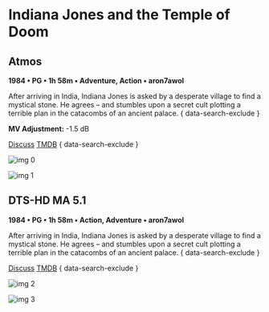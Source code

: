 # Indiana Jones and the Temple of Doom

## Atmos

**1984 • PG • 1h 58m • Adventure, Action • aron7awol**

After arriving in India, Indiana Jones is asked by a desperate village to find a mystical stone. He agrees – and stumbles upon a secret cult plotting a terrible plan in the catacombs of an ancient palace.
{ data-search-exclude }

**MV Adjustment:** -1.5 dB

[Discuss](https://www.avsforum.com/goto/post?id=57014896)  [TMDB](https://www.themoviedb.org/movie/87)
{ data-search-exclude }

![img 0](https://i.imgur.com/QQPAUtw.jpg)

![img 1](https://i.imgur.com/F05IctB.png)

## DTS-HD MA 5.1

**1984 • PG • 1h 58m • Action, Adventure • aron7awol**

After arriving in India, Indiana Jones is asked by a desperate village to find a mystical stone. He agrees – and stumbles upon a secret cult plotting a terrible plan in the catacombs of an ancient palace.
{ data-search-exclude }

[Discuss](https://www.avsforum.com/threads/bass-eq-for-filtered-movies.2995212/post-57014896)  [TMDB](https://www.themoviedb.org/movie/87)
{ data-search-exclude }

![img 2](https://i.imgur.com/pWY57nt.jpg)

![img 3](https://i.imgur.com/Taib8yj.png)

